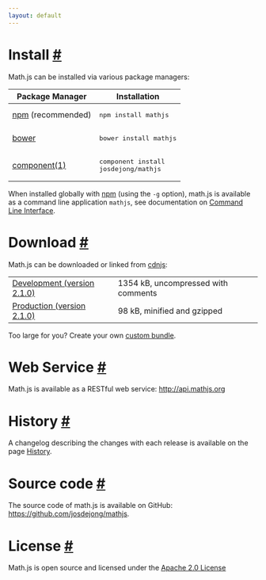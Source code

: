 ```yaml
---
layout: default
---
```


<h1 id="install">Install <a href="#install" title="Permalink">#</a></h1>


Math.js can be installed via various package managers: 

Package Manager                                         | Installation
------------------------------------------------------- | ------------------------------------
[npm](http://npmjs.org/) (recommended)                  | <div class="highlight"><pre>npm install mathjs</pre></div>
[bower](http://bower.io/)                               | <div class="highlight"><pre>bower install mathjs</pre></div>
[component(1)](https://github.com/component/component/) | <div class="highlight"><pre>component install josdejong/mathjs</pre></div>

When installed globally with [npm](https://npmjs.org/) (using the `-g` option), math.js is available as a command line application `mathjs`, see documentation on [Command Line Interface](docs/command_line_interface.html).


<h1 id="download">Download <a href="#download" title="Permalink">#</a></h1>

Math.js can be downloaded or linked from [cdnjs](http://cdnjs.com/):

<table class="download">
  <tr>
    <td>
      <a href="http://cdnjs.cloudflare.com/ajax/libs/mathjs/2.1.0/math.js">
        Development (version 2.1.0)
      </a>
    </td>
    <td>
      <span id="development-size">1354 kB</span>, uncompressed with comments
    </td>
  </tr>
  <tr>
    <td>
      <a href="http://cdnjs.cloudflare.com/ajax/libs/mathjs/2.1.0/math.min.js">
        Production (version 2.1.0)
      </a>
    </td>
    <td>
      <span id="production-size">98 kB</span>, minified and gzipped
    </td>
  </tr>
</table>

Too large for you? Create your own [custom bundle](docs/custom_loading_and_bundling.html).


<h1 id="webservice">Web Service <a href="#webservice" title="Permalink">#</a></h1>

Math.js is available as a RESTful web service: <a href="http://api.mathjs.org">http://api.mathjs.org</a>


<h1 id="history">History <a href="#history" title="Permalink">#</a></h1>

A changelog describing the changes with each release is available on the page [History](history.html).


<h1 id="source-code">Source code <a href="#source-code" title="Permalink">#</a></h1>

The source code of math.js is available on GitHub: https://github.com/josdejong/mathjs.


<h1 id="license">License <a href="#license" title="Permalink">#</a></h1>

Math.js is open source and licensed under the
[Apache 2.0 License](http://www.apache.org/licenses/LICENSE-2.0)
